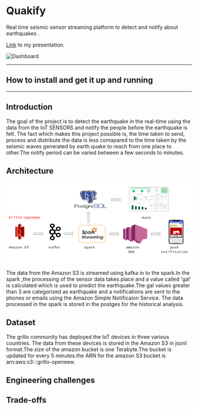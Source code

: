 # Quakify

Real time seismic sensor streaming platform to detect and notify about earthquakes .

[Link](https://docs.google.com/presentation/d/1QrUJkKewzaLInuhdTyb9JTEMNlFi4kaIZksZlDQ-o4Y/edit?usp=sharing) to my presentation.

![Dashboard](https://github.com/nidheesh6/earlyearthquake/blob/master/documents/newplot(2).png)
<hr/>

## How to install and get it up and running


<hr/>

## Introduction
The goal of the project is to detect the earthquake in the real-time using the data from the IoT SENSORS and notify the people before the earthquake is felt. The fact which makes this project possible is, the time taken to send, process and distribute the data is less comapared to the time taken by the seismic waves generated by earth quake to reach from one place to other.The notify period can be varied between a few seconds to minutes. 

## Architecture
![Architecture](https://github.com/nidheesh6/earlyearthquake/blob/master/documents/pipeline.png)

The data from the Amazon S3 is streamed using kafka in to the spark.In the spark ,the processing of the sensor data takes place and a value called 'gal' is calculated which is used to predict the earthquake.The gal values greater than 3 are categorized as earthquake and a notifications are sent to the phones or emails using the Amazon Simple Notificaion Service. The data processed in the spark is stored in the postges for the historical analysis.

## Dataset
The grillo community has deployed the IoT devices in three various countries. The data from these devices is stored in the Amazon S3 in jsonl format.The size of the amazon bucket is one Terabyte.The bucket is updated for every 5 minutes.the ARN for the amazon S3 bucket is arn:aws:s3:::grillo-openeew.
 
## Engineering challenges

## Trade-offs
